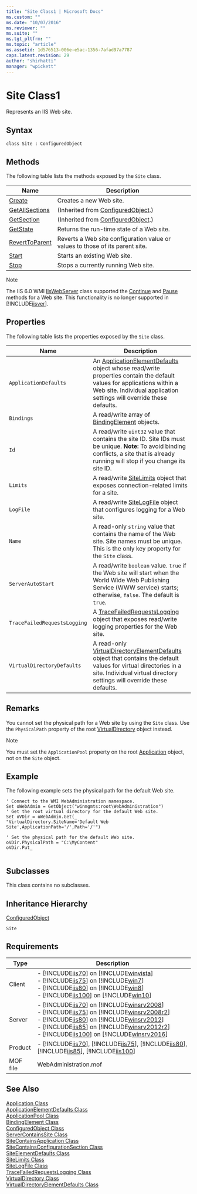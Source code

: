 ```yaml
---
title: "Site Class1 | Microsoft Docs"
ms.custom: ""
ms.date: "10/07/2016"
ms.reviewer: ""
ms.suite: ""
ms.tgt_pltfrm: ""
ms.topic: "article"
ms.assetid: 1d576513-006e-e5ac-1356-7afad97a7787
caps.latest.revision: 29
author: "shirhatti"
manager: "wpickett"
---
```

# Site Class1
Represents an IIS Web site.  
  
## Syntax  
  
```vbs  
class Site : ConfiguredObject  
```  
  
## Methods  
 The following table lists the methods exposed by the `Site` class.  
  
|Name|Description|  
|----------|-----------------|  
|[Create](../../reference/admin/site-create-method1.md)|Creates a new Web site.|  
|[GetAllSections](../../reference/admin/configuredobject-getallsections-method1.md)|(Inherited from [ConfiguredObject](../../reference/admin/configuredobject-class1.md).)|  
|[GetSection](../../reference/admin/configuredobject-getsection-method.md)|(Inherited from [ConfiguredObject](../../reference/admin/configuredobject-class1.md).)|  
|[GetState](../../reference/admin/site-getstate-method1.md)|Returns the run-time state of a Web site.|  
|[RevertToParent](../../reference/admin/site-reverttoparent-method1.md)|Reverts a Web site configuration value or values to those of its parent site.|  
|[Start](../../reference/admin/site-start-method1.md)|Starts an existing Web site.|  
|[Stop](../../reference/admin/site-stop-method1.md)|Stops a currently running Web site.|  
  
> [!NOTE]
>  The IIS 6.0 WMI [IIsWebServer](http://msdn.microsoft.com/en-us/af1a277b-e67a-41b3-9947-91c9304f8ec7) class supported the [Continue](http://msdn.microsoft.com/en-us/c782a5b1-d6d3-40ae-bb7b-519867753be8) and [Pause](http://msdn.microsoft.com/en-us/82980194-3146-4252-b458-77538f781ca6) methods for a Web site. This functionality is no longer supported in [!INCLUDE[iisver](../../reference/admin/includes/iisver-md.md)].  
  
## Properties  
 The following table lists the properties exposed by the `Site` class.  
  
|Name|Description|  
|----------|-----------------|  
|`ApplicationDefaults`|An [ApplicationElementDefaults](../../reference/admin/applicationelementdefaults-class2.md) object whose read/write properties contain the default values for applications within a Web site. Individual application settings will override these defaults.|  
|`Bindings`|A read/write array of [BindingElement](../../reference/admin/bindingelement-class1.md) objects.|  
|`Id`|A read/write `uint32` value that contains the site ID. Site IDs must be unique. **Note:**  To avoid binding conflicts, a site that is already running will stop if you change its site ID.|  
|`Limits`|A read/write [SiteLimits](../../reference/admin/sitelimits-class1.md) object that exposes connection-related limits for a site.|  
|`LogFile`|A read/write [SiteLogFile](../../reference/admin/sitelogfile-class1.md) object that configures logging for a Web site.|  
|`Name`|A read-only `string` value that contains the name of the Web site. Site names must be unique. This is the only key property for the `Site` class.|  
|`ServerAutoStart`|A read/write `boolean` value. `true` if the Web site will start when the World Wide Web Publishing Service (WWW service) starts; otherwise, `false`. The default is `true`.|  
|`TraceFailedRequestsLogging`|A [TraceFailedRequestsLogging](../../reference/admin/tracefailedrequestslogging-class1.md) object that exposes read/write logging properties for the Web site.|  
|`VirtualDirectoryDefaults`|A read-only [VirtualDirectoryElementDefaults](../../reference/admin/virtualdirectoryelementdefaults-class1.md) object that contains the default values for virtual directories in a site. Individual virtual directory settings will override these defaults.|  
  
## Remarks  
 You cannot set the physical path for a Web site by using the `Site` class. Use the `PhysicalPath` property of the root [VirtualDirectory](../../reference/admin/virtualdirectory-class2.md) object instead.  
  
> [!NOTE]
>  You must set the `ApplicationPool` property on the root [Application](../../reference/admin/application-class1.md) object, not on the `Site` object.  
  
## Example  
 The following example sets the physical path for the default Web site.  
  
```  
' Connect to the WMI WebAdministration namespace.  
Set oWebAdmin = GetObject("winmgmts:root\WebAdministration")  
' Get the root virtual directory for the default Web site.  
Set oVDir = oWebAdmin.Get(_   
"VirtualDirectory.SiteName='Default Web Site',ApplicationPath='/',Path='/'")  
  
' Set the physical path for the default Web site.  
oVDir.PhysicalPath = "C:\MyContent"  
oVDir.Put_  
  
```  
  
## Subclasses  
 This class contains no subclasses.  
  
## Inheritance Hierarchy  
 [ConfiguredObject](../../reference/admin/configuredobject-class1.md)  
  
 `Site`  
  
## Requirements  
  
|Type|Description|  
|----------|-----------------|  
|Client|-   [!INCLUDE[iis70](../../reference/admin/includes/iis70-md.md)] on [!INCLUDE[winvista](../../reference/admin/includes/winvista-md.md)]<br />-   [!INCLUDE[iis75](../../reference/admin/includes/iis75-md.md)] on [!INCLUDE[win7](../../reference/admin/includes/win7-md.md)]<br />-   [!INCLUDE[iis80](../../reference/admin/includes/iis80-md.md)] on [!INCLUDE[win8](../../reference/admin/includes/win8-md.md)]<br />-   [!INCLUDE[iis100](../../reference/admin/includes/iis100-md.md)] on [!INCLUDE[win10](../../reference/admin/includes/win10-md.md)]|  
|Server|-   [!INCLUDE[iis70](../../reference/admin/includes/iis70-md.md)] on [!INCLUDE[winsrv2008](../../reference/admin/includes/winsrv2008-md.md)]<br />-   [!INCLUDE[iis75](../../reference/admin/includes/iis75-md.md)] on [!INCLUDE[winsrv2008r2](../../reference/admin/includes/winsrv2008r2-md.md)]<br />-   [!INCLUDE[iis80](../../reference/admin/includes/iis80-md.md)] on [!INCLUDE[winsrv2012](../../reference/admin/includes/winsrv2012-md.md)]<br />-   [!INCLUDE[iis85](../../reference/admin/includes/iis85-md.md)] on [!INCLUDE[winsrv2012r2](../../reference/admin/includes/winsrv2012r2-md.md)]<br />-   [!INCLUDE[iis100](../../reference/admin/includes/iis100-md.md)] on [!INCLUDE[winsrv2016](../../reference/admin/includes/winsrv2016-md.md)]|  
|Product|-   [!INCLUDE[iis70](../../reference/admin/includes/iis70-md.md)], [!INCLUDE[iis75](../../reference/admin/includes/iis75-md.md)], [!INCLUDE[iis80](../../reference/admin/includes/iis80-md.md)], [!INCLUDE[iis85](../../reference/admin/includes/iis85-md.md)], [!INCLUDE[iis100](../../reference/admin/includes/iis100-md.md)]|  
|MOF file|WebAdministration.mof|  
  
## See Also  
 [Application Class](../../reference/admin/application-class1.md)   
 [ApplicationElementDefaults Class](../../reference/admin/applicationelementdefaults-class2.md)   
 [ApplicationPool Class](../../reference/admin/applicationpool-class1.md)   
 [BindingElement Class](../../reference/admin/bindingelement-class1.md)   
 [ConfiguredObject Class](../../reference/admin/configuredobject-class1.md)   
 [ServerContainsSite Class](../../reference/admin/servercontainssite-class1.md)   
 [SiteContainsApplication Class](../../reference/admin/sitecontainsapplication-class1.md)   
 [SiteContainsConfigurationSection Class](../../reference/admin/sitecontainsconfigurationsection-class1.md)   
 [SiteElementDefaults Class](../../reference/admin/siteelementdefaults-class1.md)   
 [SiteLimits Class](../../reference/admin/sitelimits-class1.md)   
 [SiteLogFile Class](../../reference/admin/sitelogfile-class1.md)   
 [TraceFailedRequestsLogging Class](../../reference/admin/tracefailedrequestslogging-class1.md)   
 [VirtualDirectory Class](../../reference/admin/virtualdirectory-class2.md)   
 [VirtualDirectoryElementDefaults Class](../../reference/admin/virtualdirectoryelementdefaults-class1.md)